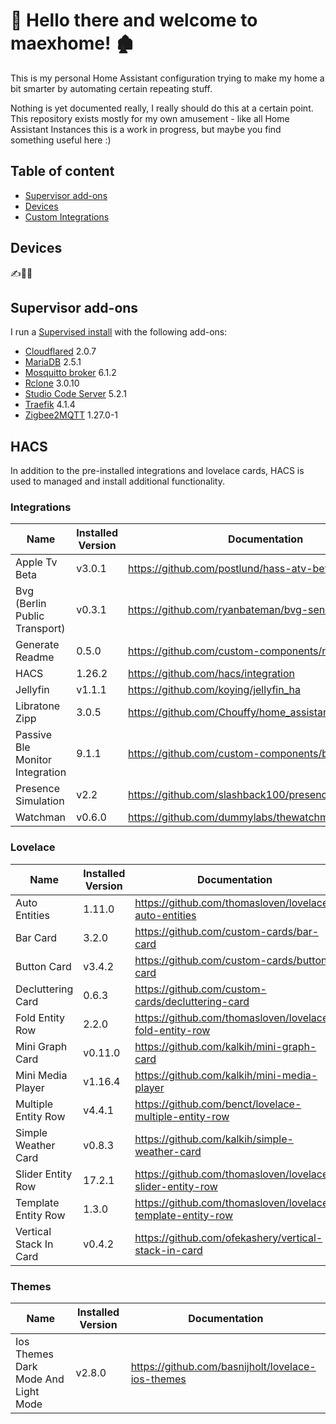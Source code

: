 # 👋 Hello there and welcome to maexhome! 🏚

This is my personal Home Assistant configuration trying to make my home a bit smarter by automating certain repeating stuff.

Nothing is yet documented really, I really should do this at a certain point. This repository exists mostly for my own amusement - like all Home Assistant Instances this is a work in progress, but maybe you find something useful here :)

## Table of content

- [Supervisor add-ons](#supervisor-add-ons)
- [Devices](#devices)
- [Custom Integrations](#hacs)

## Devices

✍️📄🆘

## Supervisor add-ons

I run a [Supervised install](https://www.home-assistant.io/getting-started/) with the following add-ons:
- [Cloudflared](9074a9fa) 2.0.7
- [MariaDB](core) 2.5.1
- [Mosquitto broker](core) 6.1.2
- [Rclone](c1f54215) 3.0.10
- [Studio Code Server](a0d7b954) 5.2.1
- [Traefik](c1f54215) 4.1.4
- [Zigbee2MQTT](45df7312) 1.27.0-1

## HACS

In addition to the pre-installed integrations and lovelace cards, HACS is used to managed and install additional
functionality.

### Integrations
Name  | Installed Version | Documentation
----  | ----------------- | -------------
Apple Tv Beta | v3.0.1 | https://github.com/postlund/hass-atv-beta
Bvg (Berlin Public Transport) | v0.3.1 | https://github.com/ryanbateman/bvg-sensor
Generate Readme | 0.5.0 | https://github.com/custom-components/readme
HACS | 1.26.2 | https://github.com/hacs/integration
Jellyfin | v1.1.1 | https://github.com/koying/jellyfin_ha
Libratone Zipp | 3.0.5 | https://github.com/Chouffy/home_assistant_libratone_zipp
Passive Ble Monitor Integration | 9.1.1 | https://github.com/custom-components/ble_monitor
Presence Simulation | v2.2 | https://github.com/slashback100/presence_simulation
Watchman | v0.6.0 | https://github.com/dummylabs/thewatchman

### Lovelace
Name  | Installed Version | Documentation
----- | ----------------- | -------------
Auto Entities | 1.11.0 | https://github.com/thomasloven/lovelace-auto-entities
Bar Card | 3.2.0 | https://github.com/custom-cards/bar-card
Button Card | v3.4.2 | https://github.com/custom-cards/button-card
Decluttering Card | 0.6.3 | https://github.com/custom-cards/decluttering-card
Fold Entity Row | 2.2.0 | https://github.com/thomasloven/lovelace-fold-entity-row
Mini Graph Card | v0.11.0 | https://github.com/kalkih/mini-graph-card
Mini Media Player | v1.16.4 | https://github.com/kalkih/mini-media-player
Multiple Entity Row | v4.4.1 | https://github.com/benct/lovelace-multiple-entity-row
Simple Weather Card | v0.8.3 | https://github.com/kalkih/simple-weather-card
Slider Entity Row | 17.2.1 | https://github.com/thomasloven/lovelace-slider-entity-row
Template Entity Row | 1.3.0 | https://github.com/thomasloven/lovelace-template-entity-row
Vertical Stack In Card | v0.4.2 | https://github.com/ofekashery/vertical-stack-in-card

### Themes
Name  | Installed Version | Documentation
----- | ----------------- | -------------
Ios Themes   Dark Mode And Light Mode | v2.8.0 | https://github.com/basnijholt/lovelace-ios-themes

